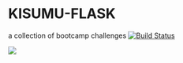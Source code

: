 # KISUMU-FLASK
a collection of bootcamp challenges
[![Build Status](https://travis-ci.org/Muliro1/KISUMU-FLASK.svg?branch=ft-Routes-159099006)](https://travis-ci.org/Muliro1/KISUMU-FLASK)

<a href="https://codeclimate.com/github/codeclimate/codeclimate/test_coverage"><img src="https://api.codeclimate.com/v1/badges/a99a88d28ad37a79dbf6/test_coverage" /></a>
